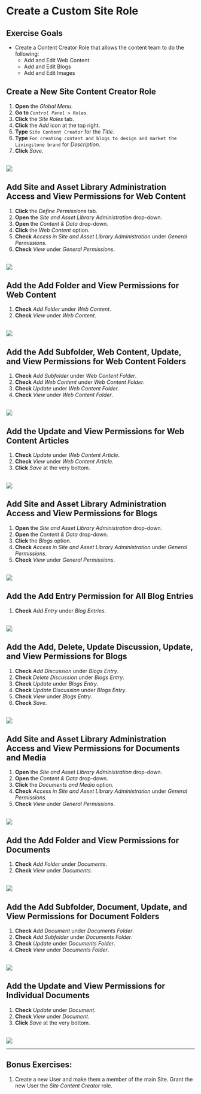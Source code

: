 # Create a Custom Site Role 

<div class="ahead">

## Exercise Goals
* Create a Content Creator Role that allows the content team to do the following:
    * Add and Edit Web Content
    * Add and Edit Blogs
    * Add and Edit Images

</div>

## Create a New Site Content Creator Role
1. **Open** the _Global Menu_.  
2. **Go to** _`Control Panel > Roles`_.  
3. **Click** the _Site Roles_ tab.
4. **Click** the _Add_ icon at the top right.
5. **Type** `Site Content Creator` for the _Title_.
6. **Type** `For creating content and blogs to design and market the Livingstone brand` for _Description_.
7. **Click** _Save_.

<br />

<img src="images/site_content_creator_creation.png" style="max-width:75%">

## Add Site and Asset Library Administration Access and View Permissions for Web Content
1. **Click** the _Define Permissions_ tab.  
2. **Open** the _Site and Asset Library Administration_ drop-down.
3. **Open** the _Content & Data_ drop-down.
4. **Click** the _Web Content_ option.
5. **Check** _Access in Site and Asset Library Administration_ under _General Permissions_.
6. **Check** _View_ under _General Permissions_.

<br />

<img src="images/site_admin_and_view.png" style="max-width:100%">

## Add the Add Folder and View Permissions for Web Content
1. **Check** _Add Folder_ under _Web Content_.
2. **Check** _View_ under _Web Content_.

<br />

<img src="images/folder_view.png" style="max-width:100%">

## Add the Add Subfolder, Web Content, Update, and View Permissions for Web Content Folders
1. **Check** _Add Subfolder_ under _Web Content Folder_.
2. **Check** _Add Web Content_ under _Web Content Folder_.
3. **Check** _Update_ under _Web Content Folder_.
4. **Check** _View_ under _Web Content Folder_.

<br />

<img src="images/subfolder_content_update.png" style="max-width:80%">

## Add the Update and View Permissions for Web Content Articles
1. **Check** _Update_ under _Web Content Article_.
2. **Check** _View_ under _Web Content Article_.
3. **Click** _Save_ at the very bottom.

<br />

<img src="images/update_view_article.png" style="max-width:80%">

## Add Site and Asset Library Administration Access and View Permissions for Blogs
1. **Open** the _Site and Asset Library Administration_ drop-down.
2. **Open** the _Content & Data_ drop-down.
3. **Click** the _Blogs_ option.
4. **Check** _Access in Site and Asset Library Administration_ under _General Permissions_.
5. **Check** _View_ under _General Permissions_.

<br />

<img src="images/site_admin_and_view.png" style="max-width:100%">

## Add the Add Entry Permission for All Blog Entries
1. **Check** _Add Entry_ under _Blog Entries_.

<br />

<img src="images/add_blog_entries.png" style="max-width:100%">

## Add the Add, Delete, Update Discussion, Update, and View Permissions for Blogs
1. **Check** _Add Discussion_ under _Blogs Entry_.
2. **Check** _Delete Discussion_ under _Blogs Entry_.
3. **Check** _Update_ under _Blogs Entry_.
4. **Check** _Update Discussion_ under _Blogs Entry_.
5. **Check** _View_ under _Blogs Entry_.
6. **Check** _Save_.

<br />

<img src="images/update_discussion_blogs.png" style="max-width:100%">

## Add Site and Asset Library Administration Access and View Permissions for Documents and Media
1. **Open** the _Site and Asset Library Administration_ drop-down.
2. **Open** the _Content & Data_ drop-down.
3. **Click** the _Documents and Media_ option.
4. **Check** _Access in Site and Asset Library Administration_ under _General Permissions_.
5. **Check** _View_ under _General Permissions_.

<br />

<img src="images/site_admin_and_view.png" style="max-width:90%">

## Add the Add Folder and View Permissions for Documents
1. **Check** _Add Folder_ under _Documents_.
2. **Check** _View_ under _Documents_.

<br />

<img src="images/folder_view_docs.png" style="max-width:90%">

## Add the Add Subfolder, Document, Update, and View Permissions for Document Folders
1. **Check** _Add Document_ under _Documents Folder_.
2. **Check** _Add Subfolder_ under _Documents Folder_.
3. **Check** _Update_ under _Documents Folder_.
4. **Check** _View_ under _Documents Folder_.

<br />

<img src="images/subfolder_doc_update.png" style="max-width:100%">

## Add the Update and View Permissions for Individual Documents
1. **Check** _Update_ under _Document_.
2. **Check** _View_ under _Document_.
3. **Click** _Save_ at the very bottom.

<br />

<img src="images/update_view_doc.png" style="max-width:100%">

<br />

---

## Bonus Exercises:
1. Create a new User and make them a member of the main Site. Grant the new User the _Site Content Creator_ role.
